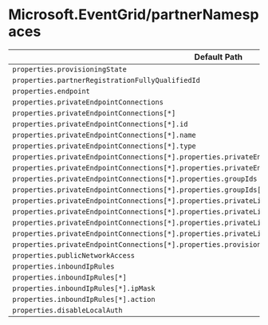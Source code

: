 # Microsoft.EventGrid/partnerNamespaces

| Default Path | Alias |
|---|---|
| `properties.provisioningState` | `Microsoft.EventGrid/partnerNamespaces/provisioningState` |
| `properties.partnerRegistrationFullyQualifiedId` | `Microsoft.EventGrid/partnerNamespaces/partnerRegistrationFullyQualifiedId` |
| `properties.endpoint` | `Microsoft.EventGrid/partnerNamespaces/endpoint` |
| `properties.privateEndpointConnections` | `Microsoft.EventGrid/partnerNamespaces/privateEndpointConnections` |
| `properties.privateEndpointConnections[*]` | `Microsoft.EventGrid/partnerNamespaces/privateEndpointConnections[*]` |
| `properties.privateEndpointConnections[*].id` | `Microsoft.EventGrid/partnerNamespaces/privateEndpointConnections[*].id` |
| `properties.privateEndpointConnections[*].name` | `Microsoft.EventGrid/partnerNamespaces/privateEndpointConnections[*].name` |
| `properties.privateEndpointConnections[*].type` | `Microsoft.EventGrid/partnerNamespaces/privateEndpointConnections[*].type` |
| `properties.privateEndpointConnections[*].properties.privateEndpoint` | `Microsoft.EventGrid/partnerNamespaces/privateEndpointConnections[*].privateEndpoint` |
| `properties.privateEndpointConnections[*].properties.privateEndpoint.id` | `Microsoft.EventGrid/partnerNamespaces/privateEndpointConnections[*].privateEndpoint.id` |
| `properties.privateEndpointConnections[*].properties.groupIds` | `Microsoft.EventGrid/partnerNamespaces/privateEndpointConnections[*].groupIds` |
| `properties.privateEndpointConnections[*].properties.groupIds[*]` | `Microsoft.EventGrid/partnerNamespaces/privateEndpointConnections[*].groupIds[*]` |
| `properties.privateEndpointConnections[*].properties.privateLinkServiceConnectionState` | `Microsoft.EventGrid/partnerNamespaces/privateEndpointConnections[*].privateLinkServiceConnectionState` |
| `properties.privateEndpointConnections[*].properties.privateLinkServiceConnectionState.status` | `Microsoft.EventGrid/partnerNamespaces/privateEndpointConnections[*].privateLinkServiceConnectionState.status` |
| `properties.privateEndpointConnections[*].properties.privateLinkServiceConnectionState.description` | `Microsoft.EventGrid/partnerNamespaces/privateEndpointConnections[*].privateLinkServiceConnectionState.description` |
| `properties.privateEndpointConnections[*].properties.privateLinkServiceConnectionState.actionsRequired` | `Microsoft.EventGrid/partnerNamespaces/privateEndpointConnections[*].privateLinkServiceConnectionState.actionsRequired` |
| `properties.privateEndpointConnections[*].properties.provisioningState` | `Microsoft.EventGrid/partnerNamespaces/privateEndpointConnections[*].provisioningState` |
| `properties.publicNetworkAccess` | `Microsoft.EventGrid/partnerNamespaces/publicNetworkAccess` |
| `properties.inboundIpRules` | `Microsoft.EventGrid/partnerNamespaces/inboundIpRules` |
| `properties.inboundIpRules[*]` | `Microsoft.EventGrid/partnerNamespaces/inboundIpRules[*]` |
| `properties.inboundIpRules[*].ipMask` | `Microsoft.EventGrid/partnerNamespaces/inboundIpRules[*].ipMask` |
| `properties.inboundIpRules[*].action` | `Microsoft.EventGrid/partnerNamespaces/inboundIpRules[*].action` |
| `properties.disableLocalAuth` | `Microsoft.EventGrid/partnerNamespaces/disableLocalAuth` |

